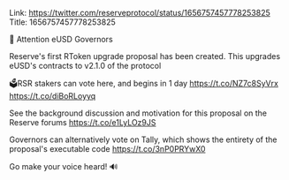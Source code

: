 Link:  https://twitter.com/reserveprotocol/status/1656757457778253825
Title: 1656757457778253825

📢 Attention eUSD Governors

Reserve's first RToken upgrade proposal has been created. This upgrades eUSD's contracts to v2.1.0 of the protocol 

🗳️RSR stakers can vote here, and begins in 1 day
https://t.co/NZ7c8SyVrx https://t.co/diBoRLoyyq

See the background discussion and motivation for this proposal on the Reserve forums 
https://t.co/e1LyLOz9JS

Governors can alternatively vote on Tally, which shows the entirety of the proposal's executable code https://t.co/3nP0PRYwX0

Go make your voice heard! 🔊